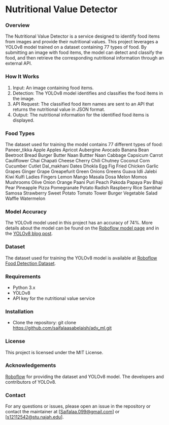 # Nutritional Value Detector

### Overview
The Nutritional Value Detector is a service designed to identify food items from images and provide their nutritional values. This project leverages a YOLOv8 model trained on a dataset containing 77 types of food. By submitting an image with food items, the model can detect and classify the food, and then retrieve the corresponding nutritional information through an external API.

### How It Works
1) Input: An image containing food items.
2) Detection: The YOLOv8 model identifies and classifies the food items in the image.
3) API Request: The classified food item names are sent to an API that returns the nutritional value in JSON format.
4) Output: The nutritional information for the identified food items is displayed.

### Food Types
The dataset used for training the model contains 77 different types of food: 
Paneer_tikka
Apple
Apples
Apricot
Aubergine
Avocado
Banana
Bean
Beetroot
Bread
Burger
Butter Naan
Buttter Naan
Cabbage
Capsicum
Carrot
Cauliflower
Chai
Chapati
Cheese
Cherry
Chili
Chutney
Coconut
Corn
Cucumber
Cutlet
Dal_makhani
Dates
Dhokla
Egg
Fig
Fried Chicken
Garlic
Grapes
Ginger
Grape
Greapefurit
Green Onions
Greens
Guava
Idli
Jalebi
Kiwi
Kulfi
Ladies Fingers
Lemon
Mango
Masala Dosa
Melon
Momos
Mushrooms
Olive
Onion
Orange
Paani Puri
Peach
Pakoda
Papaya
Pav Bhaji
Pear
Pineapple
Pizza
Pomegranate
Potato
Radish
Raspberry
Rice
Sambhar
Samosa
Strawberry
Sweet Potato
Tomato
Tower Burger
Vegetable Salad
Waffle
Watermelon

### Model Accuracy
The YOLOv8 model used in this project has an accuracy of 74%. More details about the model can be found on the [Roboflow model page](https://universe.roboflow.com/nutriment-eazzk/-food-detection/model/1) and in the [YOLOv8 blog post](https://blog.roboflow.com/whats-new-in-yolov8/).


### Dataset
The dataset used for training the YOLOv8 model is available at [Roboflow Food Detection Dataset](https://universe.roboflow.com/nutriment-eazzk/-food-detection/dataset/1).

### Requirements
- Python 3.x
- YOLOv8
- API key for the nutritional value service

### Installation
- Clone the repository: git clone https://github.com/saifalaasabelaish/adv_ml.git

### License
This project is licensed under the MIT License. 

### Acknowledgements
[Roboflow](https://roboflow.com/) for providing the dataset and YOLOv8 model.
The developers and contributors of YOLOv8.

### Contact
For any questions or issues, please open an issue in the repository or contact the maintainer at [Saifalaa.099@gmail.com] or [s12112542@stu.najah.edu].
